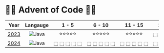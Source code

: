 # 🎄🎅 Advent of Code 🎅🎄
| Year | Langauge | 1 - 5 | 6 - 10 | 11 - 15 | 16 - 20 | 21 - 25 | Total |
| :--: | :------: | :---: | :----: | :-----: | :-----: | :-----: | :---: |
| [2023](2023) | ![Java](https://img.shields.io/badge/Java-F0931C) | ⭐⭐⭐⭐⭐ | ⭐⭐⭐⭐⭐ | ⭐⭐⭐⭐⭐ | ⬚&nbsp;⬚&nbsp;⬚&nbsp;⬚&nbsp;⬚ | ⬚&nbsp;⬚&nbsp;⬚&nbsp;⬚&nbsp;⬚ | 30
| [2024](2024) | ![Java](https://img.shields.io/badge/C%23-239120) | ⬚&nbsp;⬚&nbsp;⬚&nbsp;⬚&nbsp;⬚ | ⬚&nbsp;⬚&nbsp;⬚&nbsp;⬚&nbsp;⬚ | ⬚&nbsp;⬚&nbsp;⬚&nbsp;⬚&nbsp;⬚ | ⬚&nbsp;⬚&nbsp;⬚&nbsp;⬚&nbsp;⬚ | ⬚&nbsp;⬚&nbsp;⬚&nbsp;⬚&nbsp;⬚ | 0
